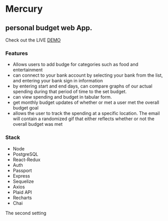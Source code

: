 # Mercury
## personal budget web App.
Check out the LIVE  <a href="https://app-mercury.herokuapp.com/">DEMO</a>


### Features
* Allows users to add budge for categories such as food and entertainment
* can connect to your bank account by selecting your bank from the list, and entering your bank sign in information
* by entering start and end days, can compare graphs of our actual spending during that period of time to the set budget. 
* can view spending and budget in tabular form. 
* get monthly budget updates of whether or met a user met the overall budget goal
* allows the user to track the spending at a specific location. The email will contain a randomized gif that either reflects     whether or not the overall budget was met



### Stack

* Node
* PostgreSQL
* React-Redux
* Auth
* Passport
* Express
* Sequelize
* Axios
* Plaid API
* Recharts
* Chai









 The second setting 
